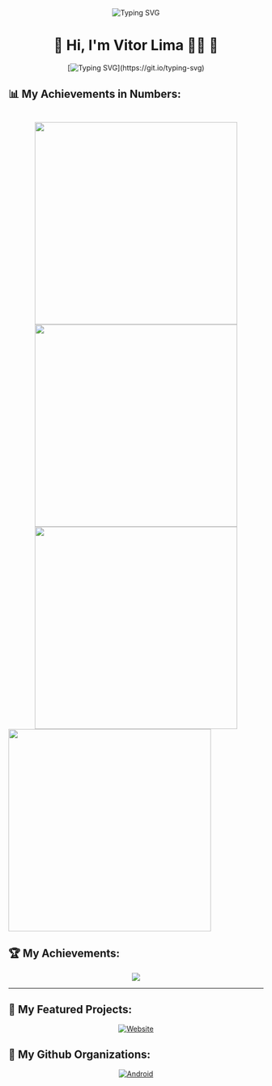 <div align="center">

<img src="https://readme-typing-svg.herokuapp.com?font=Orbitron&color=00F7FF&size=30&center=true&vCenter=true&multiline=true&width=800&lines=💻+Welcome+💻;👾+Ciberpunk+%7C+Futuro+Digital+%7C+Código+na+veia;🚀+Em+constante+evolução...+bora+codar!" alt="Typing SVG" />

# 👾 Hi, I'm Vitor Lima 🍋‍🟩 👾 

[![Typing SVG](https://readme-typing-svg.demolab.com?font=Fira+Code&weight=500&size=30&pause=1000&color=D3AF37&background=FFFFFF00&center=true&random=true&width=700&height=90&lines=Future+Full+Stack+Developer!)](https://git.io/typing-svg)
<!--
<div align="center">
  <img src="https://github.com/user-attachments/assets/44393308-12f0-431b-97e1-f072d7ed8fb9" width="300px" />
</div>
 </br>
 </br>
-->
<p align="left">
  <strong><h2 align="left">📊 My Achievements in Numbers:</h2></strong>
</p>
<br>
  <img src="https://github-readme-stats.vercel.app/api?username=victorlima-legendary&show_icons=true&theme=merko&hide_border=true" width="400px" />
  <img src="https://github-readme-streak-stats-eight.vercel.app/?user=victorlima-legendary&theme=radical&hide_border=true" width="400px" /><br>
  <img src="https://github-readme-stats.vercel.app/api/top-langs/?username=victorlima-legendary&layout=compact&theme=gruvbox&hide_border=true" width="400px" /><br>
</div>

<img src="[https://media.giphy.com/media/3o7abldj0b3rxrZUxW/giphy.gif](https://media3.giphy.com/media/v1.Y2lkPTc5MGI3NjExMmp5eGI3NGRyZW84MXRncWZuaXZoYWJtNHcxOTRxY2pwZ2ZvOWo0NyZlcD12MV9pbnRlcm5hbF9naWZfYnlfaWQmY3Q9Zw/78XCFBGOlS6keY1Bil/giphy.gif)" width="400" />

<br/>

</div>

## 🏆 My Achievements:

<div align="center">

<img src="https://github-profile-trophy.vercel.app/?username=victorlima-legendary&theme=dracula&no-frame=true&column=4&margin-w=15&margin-h=15" />

</div>

---

## 🚀 My Featured Projects:

<div align="center">

<a href="https://github.com/victorlima-legendary/TEMPO_DE_AVIVAMENTO_WEB_2"><img alt="Website" src="https://img.shields.io/badge/RÁDIO TEMPO DE AVIVAMENTO-FFFF00?style=for-the-badge&logo=github&logoColor=yellow" /></a>

</div>

## 🚀 My Github Organizations:

<div align="center">
<a href="https://github.com/MotoCore-Devs/"><img alt="Android" src="https://img.shields.io/badge/MotoCore - Devs-3DDC84?style=for-the-badge&logo=android&logoColor=black" /></a>
</div>

<!--
## 💬 Some Phrase:

<div align="center">

> “Os fracos se vingam. Os fortes perdoam. Os inteligentes... compilam.” – Glitch Prophet

<br/>

</div>

<div align="center">

_🚀 Always learning and evolving in the world of code!_

</div>
-->
